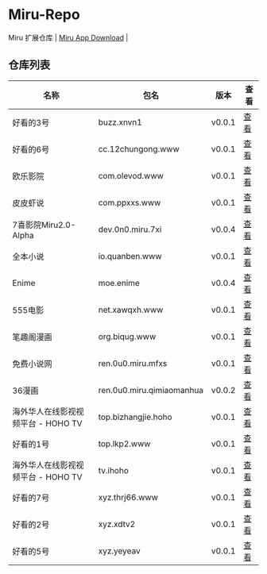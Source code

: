 
# Miru-Repo

Miru 扩展仓库 | [Miru App Download](https://github.com/bizhangjie/repo) |

## 仓库列表
|  名称   | 包名 | 版本 | 查看 |
|  ----   | ---- | --- | ---  |
| 好看的3号 | buzz.xnvn1 | v0.0.1 | [查看](https://github.com/bizhangjie/repo/blob/main/repo/buzz.xnvn1.js) |
| 好看的6号 | cc.12chungong.www | v0.0.1 | [查看](https://github.com/bizhangjie/repo/blob/main/repo/cc.12chungong.www.js) |
| 欧乐影院 | com.olevod.www | v0.0.1 | [查看](https://github.com/bizhangjie/repo/blob/main/repo/com.olevod.www.js) |
| 皮皮虾说 | com.ppxxs.www | v0.0.1 | [查看](https://github.com/bizhangjie/repo/blob/main/repo/com.ppxxs.www.js) |
| 7喜影院Miru2.0-Alpha | dev.0n0.miru.7xi | v0.0.4 | [查看](https://github.com/bizhangjie/repo/blob/main/repo/dev.0n0.miru.7xi.js) |
| 全本小说 | io.quanben.www | v0.0.1 | [查看](https://github.com/bizhangjie/repo/blob/main/repo/io.quanben.www.js) |
| Enime | moe.enime | v0.0.4 | [查看](https://github.com/bizhangjie/repo/blob/main/repo/moe.enime.js) |
| 555电影 | net.xawqxh.www | v0.0.1 | [查看](https://github.com/bizhangjie/repo/blob/main/repo/net.xawqxh.www.js) |
| 笔趣阁漫画 | org.biqug.www | v0.0.1 | [查看](https://github.com/bizhangjie/repo/blob/main/repo/org.biqug.www.js) |
| 免费小说网 | ren.0u0.miru.mfxs | v0.0.1 | [查看](https://github.com/bizhangjie/repo/blob/main/repo/ren.0u0.miru.mfxs.js) |
| 36漫画 | ren.0u0.miru.qimiaomanhua | v0.0.2 | [查看](https://github.com/bizhangjie/repo/blob/main/repo/ren.0u0.miru.qimiaomanhua.js) |
| 海外华人在线影视视频平台 - HOHO TV | top.bizhangjie.hoho | v0.0.1 | [查看](https://github.com/bizhangjie/repo/blob/main/repo/top.bizhangjie.hoho.js) |
| 好看的1号 | top.lkp2.www | v0.0.1 | [查看](https://github.com/bizhangjie/repo/blob/main/repo/top.lkp2.www.js) |
| 海外华人在线影视视频平台 - HOHO TV | tv.ihoho | v0.0.1 | [查看](https://github.com/bizhangjie/repo/blob/main/repo/tv.ihoho.js) |
| 好看的7号 | xyz.thrj66.www | v0.0.1 | [查看](https://github.com/bizhangjie/repo/blob/main/repo/xyz.thrj66.www.js) |
| 好看的2号 | xyz.xdtv2 | v0.0.1 | [查看](https://github.com/bizhangjie/repo/blob/main/repo/xyz.xdtv2.js) |
| 好看的5号 | xyz.yeyeav | v0.0.1 | [查看](https://github.com/bizhangjie/repo/blob/main/repo/xyz.yeyeav.js) |
